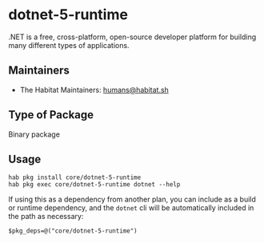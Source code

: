 # dotnet-5-runtime

.NET is a free, cross-platform, open-source developer platform for building many different types of applications.

## Maintainers

* The Habitat Maintainers: <humans@habitat.sh>

## Type of Package

Binary package

## Usage

```
hab pkg install core/dotnet-5-runtime
hab pkg exec core/dotnet-5-runtime dotnet --help
```

If using this as a dependency from another plan, you can include as a build or runtime dependency, and the `dotnet` cli will be automatically included in the path as necessary:

```
$pkg_deps=@("core/dotnet-5-runtime")
```
